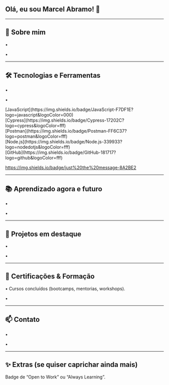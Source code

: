 ## Olá, eu sou Marcel Abramo! 👋


---
<!--
**Marcel-Abramo/Marcel-Abramo** is a ✨ _special_ ✨ repository because its `README.md` (this file) appears on your GitHub profile.

Here are some ideas to get you started:

- 🔭 I’m currently working on ...
- 🌱 I’m currently learning ...
-->

## 🧭 Sobre mim
<p>•  </p> 
<p>•  </p> 

---

## 🛠️ Tecnologias e Ferramentas
<p>•  </p> 
<p>•  </p> 
[JavaScript](https://img.shields.io/badge/JavaScript-F7DF1E?logo=javascript&logoColor=000) <br>
[Cypress](https://img.shields.io/badge/Cypress-17202C?logo=cypress&logoColor=fff) <br>
[Postman](https://img.shields.io/badge/Postman-FF6C37?logo=postman&logoColor=fff) <br>
[Node.js](https://img.shields.io/badge/Node.js-339933?logo=nodedotjs&logoColor=fff) <br>
[GitHub](https://img.shields.io/badge/GitHub-181717?logo=github&logoColor=fff) <br>

https://img.shields.io/badge/just%20the%20message-8A2BE2

---

## 📚 Aprendizado agora e futuro
<p>•  </p> 
<p>•  </p> 

---

## 🧪 Projetos em destaque
<p>•  </p> 
<p>•  </p> 

---

## 🏅 Certificações & Formação 
<p>• Cursos concluídos (bootcamps, mentorias, workshops).</p> 
<p>•  </p> 

---

## 📫 Contato
<p>•  </p> 
<p>•  </p> 

---

## ✨ Extras (se quiser caprichar ainda mais)
Badge de “Open to Work” ou “Always Learning”.
